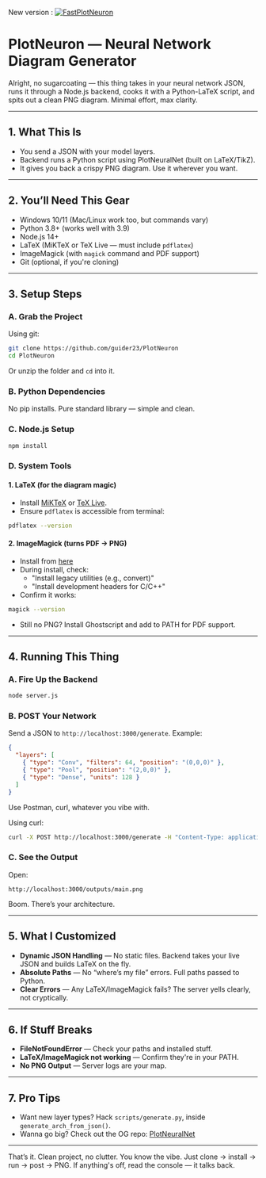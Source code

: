 New version : [![FastPlotNeuron](https://img.shields.io/badge/FastPlotNeuron-8.1×_faster-2ea44f?logo=lightning&logoColor=white)](https://github.com/guider23/FastPlotNeuron)




# PlotNeuron — Neural Network Diagram Generator

Alright, no sugarcoating — this thing takes in your neural network JSON, runs it through a Node.js backend, cooks it with a Python-LaTeX script, and spits out a clean PNG diagram. Minimal effort, max clarity.

---

## 1. What This Is 

- You send a JSON with your model layers.
- Backend runs a Python script using PlotNeuralNet (built on LaTeX/TikZ).
- It gives you back a crispy PNG diagram. Use it wherever you want.

---

## 2. You’ll Need This Gear

- Windows 10/11 (Mac/Linux work too, but commands vary)
- Python 3.8+ (works well with 3.9)
- Node.js 14+
- LaTeX (MiKTeX or TeX Live — must include `pdflatex`)
- ImageMagick (with `magick` command and PDF support)
- Git (optional, if you're cloning)

---

## 3. Setup Steps

### A. Grab the Project

Using git:
```sh
git clone https://github.com/guider23/PlotNeuron
cd PlotNeuron
```
Or unzip the folder and `cd` into it.

### B. Python Dependencies

No pip installs. Pure standard library — simple and clean.

### C. Node.js Setup
```sh
npm install
```

### D. System Tools

#### 1. LaTeX (for the diagram magic)
- Install [MiKTeX](https://miktex.org/download) or [TeX Live](https://www.tug.org/texlive/).
- Ensure `pdflatex` is accessible from terminal:
```sh
pdflatex --version
```

#### 2. ImageMagick (turns PDF → PNG)
- Install from [here](https://imagemagick.org/script/download.php)
- During install, check:
  - "Install legacy utilities (e.g., convert)"
  - "Install development headers for C/C++"
- Confirm it works:
```sh
magick --version
```
- Still no PNG? Install Ghostscript and add to PATH for PDF support.

---

## 4. Running This Thing

### A. Fire Up the Backend
```sh
node server.js
```

### B. POST Your Network
Send a JSON to `http://localhost:3000/generate`. Example:
```json
{
  "layers": [
    { "type": "Conv", "filters": 64, "position": "(0,0,0)" },
    { "type": "Pool", "position": "(2,0,0)" },
    { "type": "Dense", "units": 128 }
  ]
}
```
Use Postman, curl, whatever you vibe with.

Using curl:
```sh
curl -X POST http://localhost:3000/generate -H "Content-Type: application/json" -d "{\"layers\":[{\"type\":\"Conv\",\"filters\":64,\"position\":\"(0,0,0)\"},{\"type\":\"Pool\",\"position\":\"(2,0,0)\"},{\"type\":\"Dense\",\"units\":128}]}"
```

### C. See the Output
Open:
```
http://localhost:3000/outputs/main.png
```
Boom. There’s your architecture.

---

## 5. What I Customized

- **Dynamic JSON Handling** — No static files. Backend takes your live JSON and builds LaTeX on the fly.
- **Absolute Paths** — No “where’s my file” errors. Full paths passed to Python.
- **Clear Errors** — Any LaTeX/ImageMagick fails? The server yells clearly, not cryptically.

---

## 6. If Stuff Breaks

- **FileNotFoundError** — Check your paths and installed stuff.
- **LaTeX/ImageMagick not working** — Confirm they're in your PATH.
- **No PNG Output** — Server logs are your map.

---

## 7. Pro Tips

- Want new layer types? Hack `scripts/generate.py`, inside `generate_arch_from_json()`.
- Wanna go big? Check out the OG repo: [PlotNeuralNet](https://github.com/HarisIqbal88/PlotNeuralNet)

---

That’s it. Clean project, no clutter. You know the vibe.
Just clone → install → run → post → PNG. 
If anything's off, read the console — it talks back.

